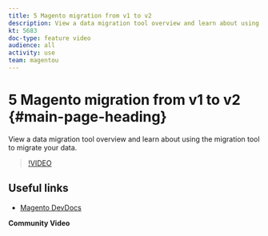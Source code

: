 ```yaml
---
title: 5 Magento migration from v1 to v2
description: View a data migration tool overview and learn about using the migration tool to migrate your data. 
kt: 5683
doc-type: feature video
audience: all
activity: use
team: magentou
---
```


# 5 Magento migration from v1 to v2 {#main-page-heading}

View a data migration tool overview and learn about using the migration tool to migrate your data.

>[!VIDEO](https://video.tv.adobe.com/v/35834?quality=12&learn=on)

## Useful links

* [Magento DevDocs](https://devdocs.magento.com/guides/v2.2/migration/bk-migration-guide.html)

**Community Video**